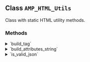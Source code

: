 ## Class `AMP_HTML_Utils`

Class with static HTML utility methods.

### Methods
<details>
<summary>`build_tag`</summary>

```php
static public build_tag( $tag_name, $attributes = array(), $content = '' )
```

Generates HTML markup for a given tag, attributes and content.


</details>
<details>
<summary>`build_attributes_string`</summary>

```php
static public build_attributes_string( $attributes )
```

Generates a HTML attributes string from given attributes.


</details>
<details>
<summary>`is_valid_json`</summary>

```php
static public is_valid_json( $data )
```

Checks whether the given string is valid JSON.


</details>
